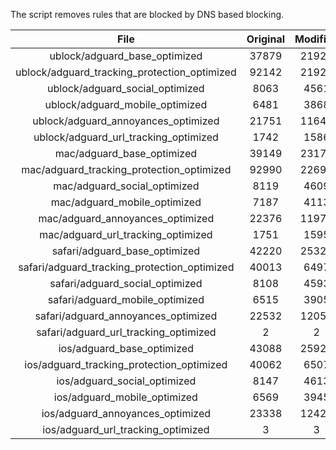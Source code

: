 The script removes rules that are blocked by DNS based blocking.


| File | Original | Modified |
|:----:|:-----:|:-----:|
| ublock/adguard_base_optimized | 37879 | 21928 |
| ublock/adguard_tracking_protection_optimized | 92142 | 21920 |
| ublock/adguard_social_optimized | 8063 | 4561 |
| ublock/adguard_mobile_optimized | 6481 | 3868 |
| ublock/adguard_annoyances_optimized | 21751 | 11641 |
| ublock/adguard_url_tracking_optimized | 1742 | 1586 |
| mac/adguard_base_optimized | 39149 | 23174 |
| mac/adguard_tracking_protection_optimized | 92990 | 22697 |
| mac/adguard_social_optimized | 8119 | 4609 |
| mac/adguard_mobile_optimized | 7187 | 4113 |
| mac/adguard_annoyances_optimized | 22376 | 11974 |
| mac/adguard_url_tracking_optimized | 1751 | 1595 |
| safari/adguard_base_optimized | 42220 | 25320 |
| safari/adguard_tracking_protection_optimized | 40013 | 6497 |
| safari/adguard_social_optimized | 8108 | 4593 |
| safari/adguard_mobile_optimized | 6515 | 3905 |
| safari/adguard_annoyances_optimized | 22532 | 12053 |
| safari/adguard_url_tracking_optimized | 2 | 2 |
| ios/adguard_base_optimized | 43088 | 25922 |
| ios/adguard_tracking_protection_optimized | 40062 | 6507 |
| ios/adguard_social_optimized | 8147 | 4613 |
| ios/adguard_mobile_optimized | 6569 | 3945 |
| ios/adguard_annoyances_optimized | 23338 | 12428 |
| ios/adguard_url_tracking_optimized | 3 | 3 |